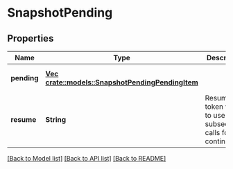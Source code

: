 # SnapshotPending

## Properties
Name | Type | Description | Notes
------------ | ------------- | ------------- | -------------
**pending** | [**Vec <crate::models::SnapshotPendingPendingItem>**](SnapshotPendingPendingItem.md) |  | [optional] [default to null]
**resume** | **String** | Resume token value to use in subsequent calls for continuation. | [optional] [default to null]

[[Back to Model list]](../README.md#documentation-for-models) [[Back to API list]](../README.md#documentation-for-api-endpoints) [[Back to README]](../README.md)


